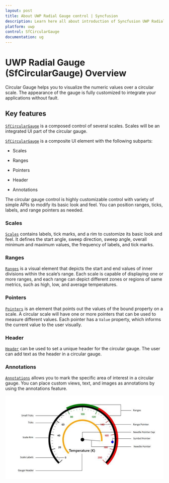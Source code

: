 ```yaml
---
layout: post
title: About UWP Radial Gauge control | Syncfusion
description: Learn here all about introduction of Syncfusion UWP Radial Gauge (SfCircularGauge) control, its elements and more.
platform: uwp
control: SfCircularGauge
documentation: ug
---
```

# UWP Radial Gauge (SfCircularGauge) Overview

Circular Gauge helps you to visualize the numeric values over a circular scale. The appearance of the gauge is fully customized to integrate your applications without fault.

## Key features

[`SfCircularGauge`](https://help.syncfusion.com/cr/uwp/Syncfusion.UI.Xaml.Gauges.SfCircularGauge.html)  is a composed control of several scales. Scales will be an integrated UI part of the circular gauge.

[`SfCircularGauge`](https://help.syncfusion.com/cr/uwp/Syncfusion.UI.Xaml.Gauges.SfCircularGauge.html) is a composite UI element with the following subparts:

* Scales

* Ranges

* Pointers

* Header

* Annotations

The circular gauge control is highly customizable control with variety of simple APIs to modify its basic look and feel. You can position ranges, ticks, labels, and range pointers as needed.

### Scales

[`Scales`](https://help.syncfusion.com/uwp/sfcirculargauge/scales)  contains labels, tick marks, and a rim to customize its basic look and feel. It defines the start angle, sweep direction, sweep angle, overall minimum and maximum values, the frequency of labels, and tick marks.

### Ranges

[`Ranges`](https://help.syncfusion.com/uwp/sfcirculargauge/ranges) is a visual element that depicts the start and end values of inner divisions within the scale’s range. Each scale is capable of displaying one or more ranges, and each range can depict different zones or regions of same metrics, such as high, low, and average temperatures.   

### Pointers

[`Pointers`](https://help.syncfusion.com/uwp/sfcirculargauge/pointers) is an element that points out the values of the bound property on a scale. A circular scale will have one or more pointers that can be used to measure different values. Each pointer has a `Value` property, which informs the current value to the user visually.

### Header

[`Header`](https://help.syncfusion.com/uwp/sfcirculargauge/header) can be used to set a unique header for the circular gauge. The user can add text as the header in a circular gauge.

### Annotations

[`Annotations`](https://help.syncfusion.com/uwp/sfcirculargauge/annotations) allows you to mark the specific area of interest in a circular gauge. You can place custom views, text, and images as annotations by using the annotations feature.

![Overview_img1](Overview_images/Overview_img1.jpeg)



